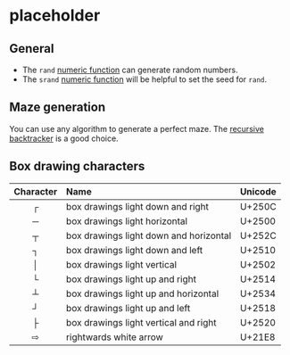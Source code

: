 # placeholder

## General

- The `rand` [numeric function][rand-func] can generate random numbers.
- The `srand` [numeric function][srand-func] will be helpful to set the seed for `rand`.

## Maze generation

You can use any algorithm to generate a perfect maze. The [recursive backtracker][recursive-backtracker] is a good choice.

## Box drawing characters

| Character | Name                                  | Unicode |
|:---------:|:--------------------------------------|:--------|
|     ┌     | box drawings light down and right     |  U+250C |
|     ─     | box drawings light horizontal         |  U+2500 |
|     ┬     | box drawings light down and horizontal|  U+252C |
|     ┐     | box drawings light down and left      |  U+2510 |
|     │     | box drawings light vertical           |  U+2502 |
|     └     | box drawings light up and right       |  U+2514 |
|     ┴     | box drawings light up and horizontal  |  U+2534 |
|     ┘     | box drawings light up and left        |  U+2518 |
|     ├     | box drawings light vertical and right |  U+2520 |
|     ⇨     | rightwards white arrow                |  U+21E8 |


[rand-func]: https://www.gnu.org/software/gawk/manual/html_node/Numeric-Functions.html#index-rand_0028_0029-function
[srand-func]: https://www.gnu.org/software/gawk/manual/html_node/Numeric-Functions.html#index-srand_0028_0029-function
[recursive-backtracker]: https://en.wikipedia.org/wiki/Maze_generation_algorithm
